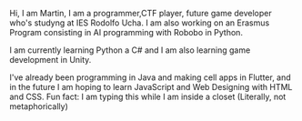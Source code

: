 Hi, I am Martin,
I am a programmer,CTF player, future game developer who's studyng at IES Rodolfo Ucha. I am also working on an Erasmus Program 
consisting in AI programming with Robobo in Python.

I am currently learning Python a C# and I am also learning game development in Unity.

I've already been programming in Java and making cell apps in Flutter, and in the future I am hoping to learn JavaScript and Web Designing with HTML and CSS.
Fun fact: I am typing this while I am inside a closet (Literally, not metaphorically)
